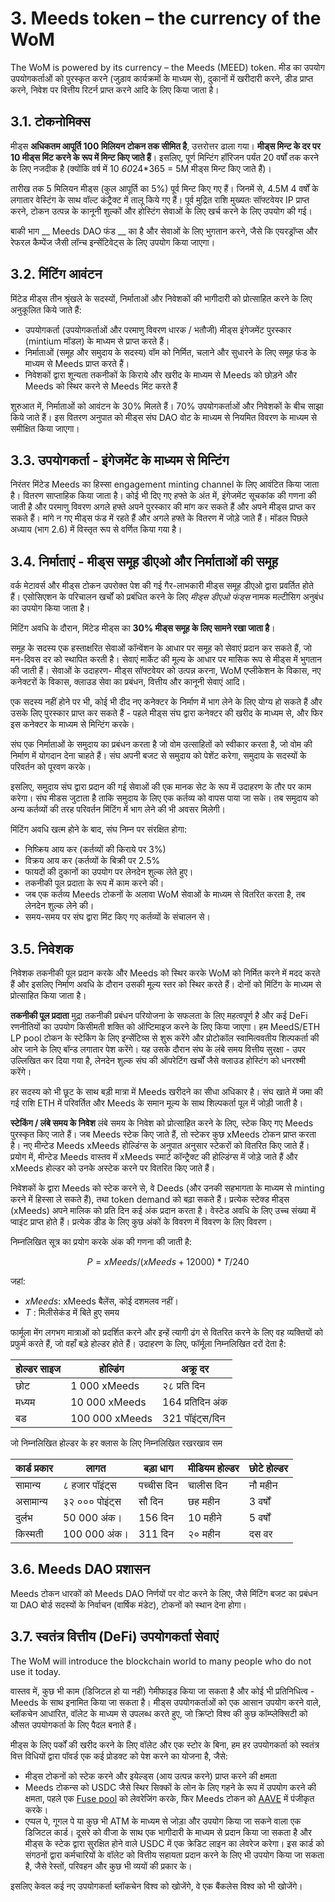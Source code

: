 # 3. Meeds token – the currency of the WoM

The WoM is powered by its currency – the Meeds (MEED) token. मीड का उपयोग उपयोगकर्ताओं को पुरस्कृत करने (जुड़ाव कार्यक्रमों के माध्यम से), दुकानों में खरीदारी करने, डीड प्राप्त करने, निवेश पर वित्तीय रिटर्न प्राप्त करने आदि के लिए किया जाता है।

## 3.1. टोकनोमिक्स

मीड्स **अधिकतम आपूर्ति 100 मिलियन टोकन तक सीमित है**, उत्तरोत्तर ढाला गया। **मीड्स मिन्ट के दर पर 10 मीड्स मिंट करने के रूप में मिन्ट किए जाते हैं**। इसलिए, पूर्ण मिन्टिंग हॉरिजन पर्यंत 20 वर्षों तक करने के लिए नजदीक है (क्योंकि वर्ष में 10 *60*24*365 = 5M मीड्स मिन्ट किए जाते हैं)।

तारीख तक 5 मिलियन मीड्स (कुल आपूर्ति का 5%) पूर्व मिन्ट किए गए हैं। जिनमें से, 4.5M 4 वर्षों के लगातार वेस्टिंग के साथ वॉल्ट कंट्रैक्ट में तालू किये गए हैं। पूर्व मुद्रित राशि मुख्यतः सॉफ्टवेयर IP प्राप्त करने, टोकन उत्पन्न के कानूनी शुल्कों और होस्टिंग सेवाओं के लिए खर्च करने के लिए उपयोग की गई।

बाकी भाग __ Meeds DAO फंड __ का है और सेवाओं के लिए भुगतान करने, जैसे कि एयरड्रॉप्स और रेफरल कैम्पेंज जैसी लॉन्च इन्सेंटिवेट्स के लिए उपयोग किया जाएगा।


## 3.2. मिंटिंग आवंटन

मिंटेड मीड्स तीन श्रृंखले के सदस्यों, निर्माताओं और निवेशकों की भागीदारी को प्रोत्साहित करने के लिए अनुकूलित किये जाते हैं:

- उपयोगकर्ता (उपयोगकर्ताओं और परमाणु विवरण धारक / भतौजी) मीड्स इंगेजमेंट पुरस्कार (mintium मॉडल) के माध्यम से प्राप्त करते हैं।
- निर्माताओं (समूह और समुदाय के सदस्य) वॉम को निर्मित, चलाने और सुधारने के लिए समूह फंड के माध्यम से Meeds प्राप्त करते हैं।
- निवेशकों द्वारा शून्यता तकनीकों के किराये और खरीद के माध्यम से Meeds को छोड़ने और Meeds को स्थिर करने से Meeds मिंट करते हैं

शुरुआत में, निर्माताओं को आवंटन के 30% मिलते हैं। 70% उपयोगकर्ताओं और निवेशकों के बीच साझा किये जाते हैं। इस वितरण अनुपात को मीड्स संघ DAO वोट के माध्यम से नियमित विवरण के माध्यम से समीक्षित किया जाएगा।

## 3.3. उपयोगकर्ता - इंगेजमेंट के माध्यम से मिन्टिंग

निरंतर मिंटेड Meeds का हिस्सा engagement minting channel के लिए आवंटित किया जाता है। वितरण साप्ताहिक किया जाता है। कोई भी दिए गए हफ्ते के अंत में, इंगेजमेंट सूचकांक की गणना की जाती है और परमाणु विवरण अगले हफ्ते अपने पुरस्कार की मांग कर सकते हैं और अपने मीड्स प्राप्त कर सकते हैं। मांगे न गए मीड्स फंड में रहते हैं और अगले हफ्ते के वितरण में जोड़े जाते हैं। मॉडल पिछले अध्याय (भाग 2.6) में विस्तृत रूप से वर्णित किया गया है।

## 3.4. निर्माताएं - मीड्स समूह डीएओ और निर्माताओं की समूह

वर्क मेटावर्स और मीड्स टोकन उपरोक्त पेश की गई गैर-लाभकारी मीड्स समूह डीएओ द्वारा प्रवर्तित होते हैं। एसोसिएशन के परिचालन खर्चों को प्रबंधित करने के लिए _मीड्स डीएओ फंड्स_ नामक मल्टीसिग अनुबंध का उपयोग किया जाता है।

मिंटिंग अवधि के दौरान, मिंटेड मीड्स का **30% मीड्स समूह के लिए सामने रखा जाता है**।

समूह के सदस्य एक हस्ताक्षरित सेवाओं कॉन्वेंशन के आधार पर समूह को सेवाएं प्रदान कर सकते हैं, जो मन-दिवस दर को स्थापित करती है। सेवाएं मार्केट की मूल्य के आधार पर मासिक रूप से मीड्स में भुगतान की जाती हैं। सेवाओं के उदाहरण- मीड्स सॉफ्टवेयर को उत्पन्न करना, WoM एप्लीकेशन के विकास, नए कनेक्टरों के विकास, क्लाउड सेवा का प्रबंधन, वित्तीय और कानूनी सेवाएं आदि।

एक सदस्य नहीं होने पर भी, कोई भी दीद नए कनेक्टर के निर्माण में भाग लेने के लिए योग्य हो सकते हैं और उसके लिए पुरस्कार प्राप्त कर सकते हैं - पहले मीड्स संघ द्वारा कनेक्टर की खरीद के माध्यम से, और फिर इस कनेक्टर के माध्यम से मिन्टिंग करके।

संघ एक निर्माताओं के समुदाय का प्रबंधन करता है जो वोम उत्साहितों को स्वीकार करता है, जो वोम की निर्माण में योगदान देना चाहते हैं। संघ अपनी बजट से समुदाय को पेशेंट करेगा, समुदाय के सदस्यों के परिवर्तन को पूरवण करके।

इसलिए, समुदाय संघ द्वारा प्रदान की गई सेवाओं की एक मानक सेट के रूप में उदाहरण के तौर पर काम करेगा। संघ मीडस जुटाता है ताकि समुदाय के लिए एक कर्तव्य को वापस पाया जा सके। तब समुदाय को अन्य कर्तव्यों की तरह परिवर्तन मिंटिंग में भाग लेने की भी अवसर मिलेगी।

मिंटिंग अवधि खत्म होने के बाद, संघ निम्न पर संरक्षित होगा:

- निष्क्रिय आय कर (कर्तव्यों की किराये पर 3%)
- विक्रय आय कर (कर्तव्यों के बिक्री पर 2.5%
- फायदों की दुकानों का उपयोग पर लेनदेन शुल्क लेते हुए।
- तकनीकी पूल प्रदाता के रूप में काम करने की।
- जब एक कर्तव्य Meeds टोकनों के अलावा WoM सेवाओं के माध्यम से वितरित करता है, तब लेनदेन शुल्क लेने की।
- समय-समय पर संघ द्वारा मिंट किए गए कर्तव्यों के संचालन से।


## 3.5. निवेशक

निवेशक तकनीकी पूल प्रदान करके और Meeds को स्थिर करके WoM को निर्मित करने में मदद करते हैं और इसलिए निर्माण अवधि के दौरान उसकी मूल्य स्तर को स्थिर करते हैं। दोनों को मिंटिंग के माध्यम से प्रोत्साहित किया जाता है।

**तकनीकी पूल प्रदाता** मुद्रा तकनीकी प्रबंधन परियोजना के सफलता के लिए महत्वपूर्ण है और कई DeFi रणनीतियों का उपयोग किसीमती शक्ति को ऑप्टिमाइज करने के लिए किया जाएगा। हम MeedS/ETH LP pool टोकन के स्टेकिंग के लिए इन्सेंटिव्स से शुरू करेंगे और प्रोटोकॉल स्वामित्ववतीय शिल्पकर्ता की ओर जाने के लिए बॉन्ड लगातार पेश करेंगे। यह उसके दौरान संघ के लंबे समय वित्तीय सुरक्षा - उपर उल्लिखित कर दिया गया है, लेनदेन शुल्क संघ की ऑपरेटिंग खर्चों जैसे क्लाउड होस्टिंग को धनरश्मी करेंगे।

हर सदस्य को भी छूट के साथ बड़ी मात्रा में Meeds खरीदने का सीधा अधिकार है। संघ खाते में जमा की गई राशि ETH में परिवर्तित और Meeds के समान मूल्य के साथ शिल्पकर्ता पूल में जोड़ी जाती है।

**स्टेकिंग / लंबे समय के निवेश** लंबे समय के निवेश को प्रोत्साहित करने के लिए, स्टेक किए गए Meeds पुरस्कृत किए जाते हैं। जब Meeds स्टेक किए जाते हैं, तो स्टेकर कुछ xMeeds टोकन प्राप्त करता है। नए मीन्टेड Meeds xMeeds होल्डिंग्स के अनुपात अनुसार स्टेकरों को वितरित किए जाते हैं। प्रयोग में, मीन्टेड Meeds वास्तव में xMeeds स्मार्ट कॉन्ट्रैक्ट की होल्डिंग्स में जोड़े जाते हैं और xMeeds होल्डर को उनके अस्टेक करने पर वितरित किए जाते हैं।

निवेशकों के द्वारा Meeds को स्टेक करने से, वे Deeds (और उनकी सहभागता के माध्यम से minting करने में हिस्सा ले सकते हैं), तथा token demand को बढ़ा सकते हैं। प्रत्येक स्टेक्ड मीड्स (xMeeds) अपने मालिक को प्रति दिन कई अंक प्रदान करता है। वेस्टेड अवधि के लिए उच्च संख्या में प्वाइंट प्राप्त होते हैं। प्रत्येक डीड के लिए कुछ अंकों के विवरण में विवरण के लिए विवरण।

निम्नलिखित सूत्र का प्रयोग करके अंक की गणना की जाती है:

 $$ P = xMeeds / (xMeeds + 12000) * T / 240 $$

 जहां:

- $xMeeds$: xMeeds बैलेंस, कोई दशमलव नहीं।
- $T$ : मिलीसेकंड में बिते हुए समय

फार्मूला मेंग लगभग मात्राओं को प्रदर्शित करने और इन्हें त्यागी ढंग से वितरित करने के लिए वह व्यक्तियों को प्रफुर्म करते हैं, जो वहाँ बड़े होल्डर होते हैं। उदाहरण के लिए, फॉर्मूला निम्नलिखित दरों देता है:

| **होल्डर साइज** | **होल्डिंग**   | **अक्रू दर**     |
| --------------- | -------------- | ---------------- |
| छोट             | 1 000 xMeeds   | २८ प्रति दिन     |
| मध्यम           | 10 000 xMeeds  | 164 प्रतिदिन अंक |
| बड              | 100 000 xMeeds | 321 पॉइंट्स/दिन  |


जो निम्नलिखित होल्डर के हर क्लास के लिए निम्नलिखित रखरखाव सम

| **कार्ड प्रकार** | **लागत**       | **बड़ा धाग** | **मीडियम होल्डर** | **छोटे होल्डर** |
| ---------------- | -------------- | ------------ | ----------------- | --------------- |
| सामान्य          | ८ हजार पॉइंट्स | पच्चीस दिन   | चालीस दिन         | नौ महीन         |
| असामान्य         | ३२ ००० पोइंट्स | सौ दिन       | छह महीन           | 3 वर्षों        |
| दुर्लभ           | 50 000 अंक।    | 156 दिन      | 10 महीने          | 5 वर्षों        |
| किस्मती          | 100 000 अंक।   | 311 दिन      | २० महीन           | दस वर           |

## 3.6. Meeds DAO प्रशासन

Meeds टोकन धारकों को Meeds DAO निर्णयों पर वोट करने के लिए, जैसे मिंटिंग बजट का प्रबंधन या DAO बोर्ड सदस्यों के निर्वाचन (वार्षिक मंडेट), टोकनों को स्थान देना होगा।

## 3.7. स्वतंत्र वित्तीय (DeFi) उपयोगकर्ता सेवाएं

The WoM will introduce the blockchain world to many people who do not use it today.

वास्तव में, कुछ भी काम (डिजिटल हो या नहीं) गेमीफाइड किया जा सकता है और कोई भी प्रतिनिधित्व - Meeds के साथ इनामित किया जा सकता है। मीड्स उपयोगकर्ताओं को एक आसान उपयोग करने वाले, ब्लॉकचेन आधारित, वॉलेट के माध्यम से उपलब्ध करते हुए, जो क्रिप्टो विश्व की कुछ कॉम्प्लेक्सिटी को औसत उपयोगकर्ता के लिए पैदल बनाते हैं।

मीड्स के लिए पर्कों की खरीद करने के लिए वॉलेट और एक स्टोर के बिना, हम हर उपयोगकर्ता को स्वतंत्र वित्त विधियों द्वारा पॉवर्ड एक कई प्रोडक्ट को पेश करने का योजना है, जैसे:

- मीड्स टोकनों को स्टेक करने और इयेल्ड्स (आय उत्पन्न करने) प्राप्त करने की क्षमता
- Meeds टोकन्स को USDC जैसे स्थिर सिक्कों के लोन के लिए गहने के रूप में उपयोग करने की क्षमता, पहले एक [Fuse pool](https://app.rari.capital/fuse) को लेवरेजिंग करके, फिर Meeds टोकन को [AAVE](https://aave.com/) में पंजीकृत करके।
- एप्पल पे, गूगल पे या कुछ भी ATM के माध्यम से जोड़ा और उपयोग किया जा सकने वाला एक डिजिटल कार्ड। दूसरे को वीजा के साथ एक भागीदारी के माध्यम से प्रदान किया जा सकता है और मीड्स के स्टेक द्वारा सुरक्षित होने वाले USDC में एक क्रेडिट लाइन का लेवरेज करेगा। इस कार्ड को संगठनों द्वारा कर्मचारियों के वॉलेट को वित्तीय सहायता प्रदान करने के लिए भी उपयोग किया जा सकता है, जैसे रेस्तों, परिवहन और कुछ भी व्ययों की प्रकार के।

इसलिए केवल कई नए उपयोगकर्ता ब्लॉकचेन विश्व को खोजेंगे, वे एक बैंकलेस विश्व को भी खोजेंगे।

 
